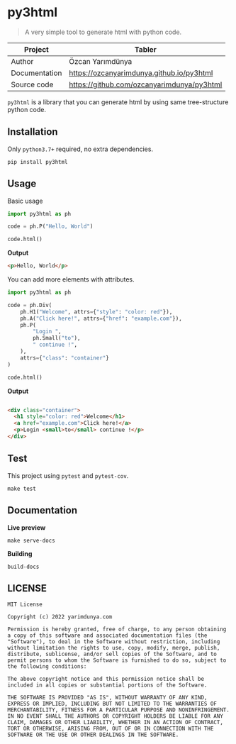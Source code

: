 # py3html

> A very simple tool to generate html with python code.

| Project       | Tabler                                     |
|---------------|--------------------------------------------|
| Author        | Özcan Yarımdünya                           |
| Documentation | https://ozcanyarimdunya.github.io/py3html  |
| Source code   | https://github.com/ozcanyarimdunya/py3html |

`py3html` is a library that you can generate html by using same tree-structure python code.

## Installation

Only `python3.7+` required, no extra dependencies.

```shell
pip install py3html
```

## Usage

Basic usage

```python
import py3html as ph

code = ph.P("Hello, World")

code.html()
```

**Output**

```html
<p>Hello, World</p>
```

You can add more elements with attributes.

```python
import py3html as ph

code = ph.Div(
    ph.H1("Welcome", attrs={"style": "color: red"}),
    ph.A("Click here!", attrs={"href": "example.com"}),
    ph.P(
        "Login ",
        ph.Small("to"),
        " continue !",
    ),
    attrs={"class": "container"}
)

code.html()
```

**Output**

```html

<div class="container">
  <h1 style="color: red">Welcome</h1>
  <a href="example.com">Click here!</a>
  <p>Login <small>to</small> continue !</p>
</div>
```

## Test

This project using `pytest` and `pytest-cov`.

```shell
make test
```

## Documentation

**Live preview**

```shell
make serve-docs
```

**Building**

```shell
build-docs
```

## LICENSE

```text
MIT License

Copyright (c) 2022 yarimdunya.com

Permission is hereby granted, free of charge, to any person obtaining a copy of this software and associated documentation files (the "Software"), to deal in the Software without restriction, including without limitation the rights to use, copy, modify, merge, publish, distribute, sublicense, and/or sell copies of the Software, and to permit persons to whom the Software is furnished to do so, subject to the following conditions:

The above copyright notice and this permission notice shall be included in all copies or substantial portions of the Software.

THE SOFTWARE IS PROVIDED "AS IS", WITHOUT WARRANTY OF ANY KIND, EXPRESS OR IMPLIED, INCLUDING BUT NOT LIMITED TO THE WARRANTIES OF MERCHANTABILITY, FITNESS FOR A PARTICULAR PURPOSE AND NONINFRINGEMENT. IN NO EVENT SHALL THE AUTHORS OR COPYRIGHT HOLDERS BE LIABLE FOR ANY CLAIM, DAMAGES OR OTHER LIABILITY, WHETHER IN AN ACTION OF CONTRACT, TORT OR OTHERWISE, ARISING FROM, OUT OF OR IN CONNECTION WITH THE SOFTWARE OR THE USE OR OTHER DEALINGS IN THE SOFTWARE.

```
